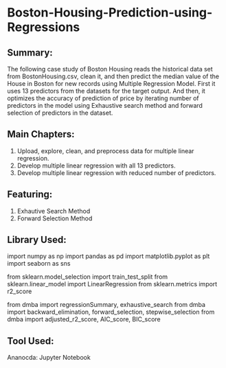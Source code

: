 # Boston-Housing-Prediction-using-Regressions

## Summary:
The following case study of Boston Housing reads the historical data set from BostonHousing.csv, clean it, and then predict the median value of the House in Boston for new records using Multiple Regression Model. First it uses 13 predictors from the datasets for the target output. And then, it optimizes the accuracy of prediction of price by iterating number of predictors in the model using Exhaustive search method and forward selection of predictors in the dataset.

## Main Chapters:

1. Upload, explore, clean, and preprocess data for multiple linear regression.
2. Develop multiple linear regression with all 13 predictors.
3. Develop multiple linear regression with reduced number of predictors.

## Featuring:

1. Exhautive Search Method
2. Forward Selection Method

## Library Used:

import numpy as np
import pandas as pd
import matplotlib.pyplot as plt
import seaborn as sns

from sklearn.model_selection import train_test_split
from sklearn.linear_model import LinearRegression
from sklearn.metrics import r2_score

from dmba import regressionSummary, exhaustive_search
from dmba import backward_elimination, forward_selection, stepwise_selection
from dmba import adjusted_r2_score, AIC_score, BIC_score

## Tool Used:

Ananocda: Jupyter Notebook



